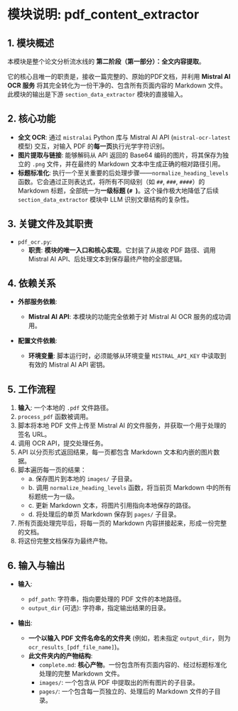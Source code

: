 # 模块说明: pdf_content_extractor

## 1. 模块概述

本模块是整个论文分析流水线的 **第二阶段（第一部分）：全文内容提取**。

它的核心且唯一的职责是，接收一篇完整的、原始的PDF文档，并利用 **Mistral AI OCR 服务** 将其完全转化为一份干净的、包含所有页面内容的 Markdown 文件。此模块的输出是下游 `section_data_extractor` 模块的直接输入。

## 2. 核心功能

- **全文 OCR**: 通过 `mistralai` Python 库与 Mistral AI API (`mistral-ocr-latest` 模型) 交互，对输入 PDF 的**每一页**执行光学字符识别。
- **图片提取与链接**: 能够解码从 API 返回的 Base64 编码的图片，将其保存为独立的 `.png` 文件，并在最终的 Markdown 文本中生成正确的相对路径引用。
- **标题标准化**: 执行一个至关重要的后处理步骤——`normalize_heading_levels` 函数。它会通过正则表达式，将所有不同级别（如 `##`, `###`, `####`）的 Markdown 标题，全部统一为**一级标题 (`# `)**。这个操作极大地降低了后续 `section_data_extractor` 模块中 LLM 识别文章结构的复杂性。

## 3. 关键文件及其职责

- `pdf_ocr.py`:
  - **职责**: **模块的唯一入口和核心实现**。它封装了从接收 PDF 路径、调用 Mistral AI API、后处理文本到保存最终产物的全部逻辑。

## 4. 依赖关系

- **外部服务依赖**:
  - **Mistral AI API**: 本模块的功能完全依赖于对 Mistral AI OCR 服务的成功调用。

- **配置文件依赖**:
  - **环境变量**: 脚本运行时，必须能够从环境变量 `MISTRAL_API_KEY` 中读取到有效的 Mistral AI API 密钥。

## 5. 工作流程

1.  **输入**: 一个本地的 `.pdf` 文件路径。
2.  `process_pdf` 函数被调用。
3.  脚本将本地 PDF 文件上传至 Mistral AI 的文件服务，并获取一个用于处理的签名 URL。
4.  调用 OCR API，提交处理任务。
5.  API 以分页形式返回结果，每一页都包含 Markdown 文本和内嵌的图片数据。
6.  脚本遍历每一页的结果：
    - a. 保存图片到本地的 `images/` 子目录。
    - b. 调用 `normalize_heading_levels` 函数，将当前页 Markdown 中的所有标题统一为一级。
    - c. 更新 Markdown 文本，将图片引用指向本地保存的路径。
    - d. 将处理后的单页 Markdown 保存到 `pages/` 子目录。
7.  所有页面处理完毕后，将每一页的 Markdown 内容拼接起来，形成一份完整的文档。
8.  将这份完整文档保存为最终产物。

## 6. 输入与输出

- **输入**:
  - `pdf_path`: 字符串，指向要处理的 PDF 文件的本地路径。
  - `output_dir` (可选): 字符串，指定输出结果的目录。

- **输出**:
  - **一个以输入 PDF 文件名命名的文件夹** (例如，若未指定 `output_dir`，则为 `ocr_results_[pdf_file_name]`)。
  - **此文件夹内的产物结构**:
    - `complete.md`: **核心产物**。一份包含所有页面内容的、经过标题标准化处理的完整 Markdown 文件。
    - `images/`: 一个包含从 PDF 中提取出的所有图片的子目录。
    - `pages/`: 一个包含每一页独立的、处理后的 Markdown 文件的子目录。 
